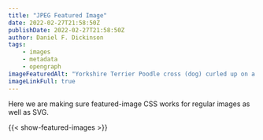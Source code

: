 ```yaml
---
title: "JPEG Featured Image"
date: 2022-02-27T21:58:50Z
publishDate: 2022-02-27T21:58:50Z
author: Daniel F. Dickinson
tags:
    - images
    - metadata
    - opengraph
imageFeaturedAlt: "Yorkshire Terrier Poodle cross (dog) curled up on a duvet and looking towards camera"
imageLinkFull: true
---
```


Here we are making sure featured-image CSS works for regular images as well as SVG.

{{< show-featured-images >}}
